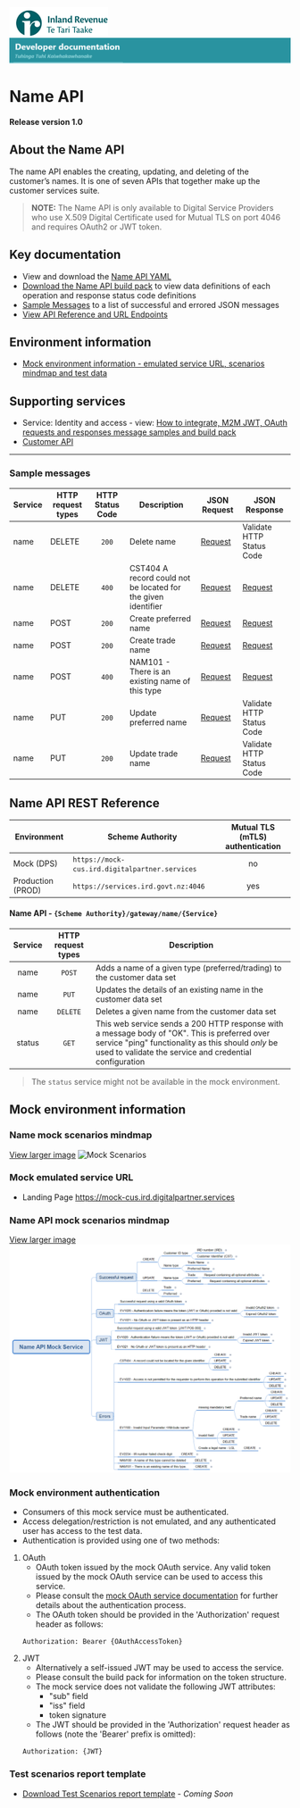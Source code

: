 
![IRD logo](../../Images/IRlogo.gif)
![Software Dev](../../Images/SoftwareDev.png)

# Name API 

#### Release version 1.0 

## About the Name API

The name API enables the creating, updating, and deleting of the customer’s names. It is one of seven APIs that together make up the customer services suite. 

>**NOTE:** The Name API is only available to Digital Service Providers who use X.509 Digital Certificate used for Mutual TLS on port 4046 and requires OAuth2 or JWT token.

## Key documentation

* View and download the [Name API YAML](Name%202020-09-30.yaml)
* [Download the Name API build pack](Build%20pack%20-%20Name%20API.pdf) to view data definitions of each operation and response status code definitions
* [Sample Messages](#Sample-Messages) to a list of successful and errored JSON messages 
* [View API Reference and URL Endpoints](#Name-API-REST-Reference)	

## Environment information

* [Mock environment information - emulated service URL, scenarios mindmap and test data](#mock-environment-information)

## Supporting services
* Service: Identity and access - view: [How to integrate, M2M JWT, OAuth requests and responses message samples and build pack](https://github.com/InlandRevenue/Gateway_Services-Access/tree/master/Identity%20and%20Access)
* [Customer API](../Customer%20API)

---

<a name="Sample-Messages"></a>
### Sample messages

| Service | HTTP request types | HTTP Status Code| Description | JSON Request | JSON Response | 
| -- | -- | :--: | -- | -- | -- | 
| name | DELETE | `200` | Delete name | [Request](sample%20messages/DELETE_200_name_Delete_name_request.json) | Validate HTTP Status Code | 
| name | DELETE | `400` | CST404 A record could not be located for the given identifier | [Request](sample%20messages/DELETE_400_name_CST404_record_could_not_be_located_request.json) | [Request](sample%20messages/DELETE_400_name_CST404_record_could_not_be_located_response.json) | 
| name | POST | `200` | Create preferred name | [Request](sample%20messages/POST_200_name_Create_preferred_name_request.json) | [Request](sample%20messages/POST_200_name_Create_preferred_name_response.json) | 
| name | POST | `200` | Create trade name | [Request](sample%20messages/POST_200_name_Create_trade_name_request.json) | [Request](sample%20messages/POST_200_name_Create_trade_name_response.json) | 
| name | POST | `400` | NAM101 - There is an existing name of this type | [Request](sample%20messages/POST_400_name_NAM101_existing_name_of_this_type_request.json) | [Request](sample%20messages/POST_400_name_NAM101_existing_name_of_this_type_response.json) | 
| name | PUT | `200` | Update preferred name | [Request](sample%20messages/PUT_200_name_Update_preferred_name_request.json) | Validate HTTP Status Code | 
| name | PUT | `200` | Update trade name | [Request](sample%20messages/PUT_200_name_Update_trade_name_request.json) | Validate HTTP Status Code | 

<a name="Name-API-REST-Reference"></a>
## Name API REST Reference

| Environment | Scheme Authority | Mutual TLS (mTLS) authentication |
| --- | --- | :---: |
| Mock (DPS)| `https://mock-cus.ird.digitalpartner.services`| no |
| Production (PROD) | `https://services.ird.govt.nz:4046`| yes |

#### Name API - `{Scheme Authority}/gateway/name/{Service}`
| Service | HTTP request types | Description | 
| :--: | :--: | -- |
| name | `POST` | Adds a name of a given type (preferred/trading) to the customer data set |
| name | `PUT` | Updates the details of an existing name in the customer data set |
| name | `DELETE` | Deletes a given name from the customer data set |
| status | `GET` | This web service sends a 200 HTTP response with a message body of "OK". This is preferred over service "ping" functionality as this should *only* be used to validate the service and credential configuration | 

> The `status` service might not be available in the mock environment.



<a name="mock-environment-information"></a>
## Mock environment information

### Name mock scenarios mindmap

[View larger image](images/Name%20API%20Emulator%20Mindmap.png)
![Mock Scenarios](images/Name%20API%20Emulator%20Mindmap.png)

### Mock emulated service URL
* Landing Page https://mock-cus.ird.digitalpartner.services 

### Name API mock scenarios mindmap

[View larger image](../images/Name%20API%20Mock%20Service.png)
![Mock Scenarios](../images/Name%20API%20Mock%20Service.png)

### Mock environment authentication
* Consumers of this mock service must be authenticated.
* Access delegation/restriction is not emulated, and any authenticated user has access to the test data.
* Authentication is provided using one of two methods:
 1. OAuth
	* OAuth token issued by the mock OAuth service. Any valid token issued by the mock OAuth service can be used to access this service.
	* Please consult the [mock OAuth service documentation](https://mock-oauth.ird.digitalpartner.services/) for further details about the authentication process.
	* The OAuth token should be provided in the 'Authorization' request header as follows:
	```
	Authorization: Bearer {OAuthAccessToken}
	```
 2. JWT
	* Alternatively a self-issued JWT may be used to access the service.
	* Please consult the build pack for information on the token structure.
	* The mock service does not validate the following JWT attributes:
		* "sub" field
		* "iss" field
		* token signature
	* The JWT should be provided in the 'Authorization' request header as follows (note the 'Bearer' prefix is omitted):
	```
	Authorization: {JWT}
	```


### Test scenarios report template

* [Download Test Scenarios report template](Name%20API-%20Test%20Report%20Template.docx) - *Coming Soon*

